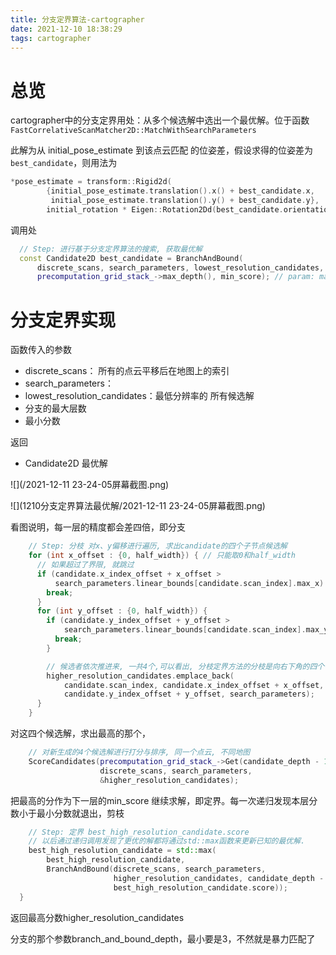 ```yaml
---
title: 分支定界算法-cartographer
date: 2021-12-10 18:38:29
tags: cartographer
---
```


# 总览

cartographer中的分支定界用处：从多个候选解中选出一个最优解。位于函数`FastCorrelativeScanMatcher2D::MatchWithSearchParameters`

此解为从 initial_pose_estimate 到该点云匹配 的位姿差，假设求得的位姿差为`best_candidate`，则用法为

```c++
*pose_estimate = transform::Rigid2d(
        {initial_pose_estimate.translation().x() + best_candidate.x,
         initial_pose_estimate.translation().y() + best_candidate.y},
        initial_rotation * Eigen::Rotation2Dd(best_candidate.orientation));
```

调用处

```c++
  // Step: 进行基于分支定界算法的搜索, 获取最优解
  const Candidate2D best_candidate = BranchAndBound(
      discrete_scans, search_parameters, lowest_resolution_candidates,
      precomputation_grid_stack_->max_depth(), min_score); // param: max_depth
```



# 分支定界实现

函数传入的参数

- discrete_scans： 所有的点云平移后在地图上的索引
- search_parameters：
- lowest_resolution_candidates：最低分辨率的 所有候选解
- 分支的最大层数
- 最小分数

返回

- Candidate2D 最优解

![](/2021-12-11 23-24-05屏幕截图.png)

![](1210分支定界算法最优解/2021-12-11 23-24-05屏幕截图.png) 

看图说明，每一层的精度都会差四倍，即分支

```c++
    // Step: 分枝 对x、y偏移进行遍历, 求出candidate的四个子节点候选解
    for (int x_offset : {0, half_width}) { // 只能取0和half_width
      // 如果超过了界限, 就跳过
      if (candidate.x_index_offset + x_offset >
          search_parameters.linear_bounds[candidate.scan_index].max_x) {
        break;
      }
      for (int y_offset : {0, half_width}) {
        if (candidate.y_index_offset + y_offset >
            search_parameters.linear_bounds[candidate.scan_index].max_y) {
          break;
        }

        // 候选者依次推进来, 一共4个,可以看出, 分枝定界方法的分枝是向右下角的四个子节点进行分枝
        higher_resolution_candidates.emplace_back(
            candidate.scan_index, candidate.x_index_offset + x_offset,
            candidate.y_index_offset + y_offset, search_parameters);
      }
    }
```

对这四个候选解，求出最高的那个，

```c++
    // 对新生成的4个候选解进行打分与排序, 同一个点云, 不同地图
    ScoreCandidates(precomputation_grid_stack_->Get(candidate_depth - 1),
                    discrete_scans, search_parameters,
                    &higher_resolution_candidates);
```

把最高的分作为下一层的min_score 继续求解，即定界。每一次递归发现本层分数小于最小分数就退出，剪枝

```c++
    // Step: 定界 best_high_resolution_candidate.score
    // 以后通过递归调用发现了更优的解都将通过std::max函数来更新已知的最优解.
    best_high_resolution_candidate = std::max(
        best_high_resolution_candidate,
        BranchAndBound(discrete_scans, search_parameters,
                       higher_resolution_candidates, candidate_depth - 1,
                       best_high_resolution_candidate.score));
  }
```

返回最高分数higher_resolution_candidates



分支的那个参数branch_and_bound_depth，最小要是3，不然就是暴力匹配了
